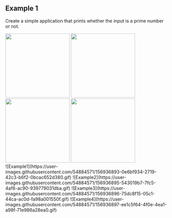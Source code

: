 ## Example 1

Create a simple application that prints whether the input is a prime number or not.

<div>
  
  <div>
      <img src="https://user-images.githubusercontent.com/54884571/156936893-0e6bf934-2719-42c3-b6f2-0bcac652d380.gif" height="200" float="left"/>
      <img src="https://user-images.githubusercontent.com/54884571/156936895-543019b7-7fc5-4af8-ac90-939779031dba.gif" height="200" float="left"/>
  </div>
  <div>
      <img src="https://user-images.githubusercontent.com/54884571/156936896-75dc8f15-05c1-44ca-ac0d-fa98a001550f.gif" height="200" float="left"/>
      <img src="https://user-images.githubusercontent.com/54884571/156936897-ee1c5f64-4f0e-4ea1-a98f-71e986a28ea0.gif" height="200" float="left"/>
  </div>
</div>
![Example1](https://user-images.githubusercontent.com/54884571/156936893-0e6bf934-2719-42c3-b6f2-0bcac652d380.gif)
![Example2](https://user-images.githubusercontent.com/54884571/156936895-543019b7-7fc5-4af8-ac90-939779031dba.gif)
![Example3](https://user-images.githubusercontent.com/54884571/156936896-75dc8f15-05c1-44ca-ac0d-fa98a001550f.gif)
![Example4](https://user-images.githubusercontent.com/54884571/156936897-ee1c5f64-4f0e-4ea1-a98f-71e986a28ea0.gif)
